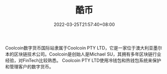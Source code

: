 ﻿---
weight: 
title: "酷币"
description: "Coolcoin数字货币国际站隶属于Coolcoin PTY LTD，它是一家位于澳大利亚墨尔本的区块链技术公司。"
date: 2022-03-25T21:57:40+08:00
lastmod: 2022-03-25T16:45:40+08:00
draft: false
authors: ["Metabd"]
featuredImage: "kubi.webp"
link: ""
tags: ["交易所","酷币"]
categories: ["navigation"]
navigation: ["交易所"]
lightgallery: true
toc: true
pinned: false
recommend: false
recommend1: false
---
Coolcoin数字货币国际站隶属于Coolcoin PTY LTD，它是一家位于澳大利亚墨尔本的区块链技术公司。Coolcoin是创始人是Michael SU，其拥有多年区块链行业经验，对FinTech比较熟悉。
Coolcoin PTY LTD使用冷钱包和热钱包系统来保护和管理客户的数字货币。
